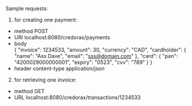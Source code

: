 Sample requests:

1) for creating one payment:
- method POST
- URI    localhost:8080/credorax/payments
- body   
{
  "invoice": 1234533,
  "amount": 30,
  "currency": "CAD",
  "cardholder": {
    "name": "Ass Dave",
    "email": "sss@domain.com"
  },
  "card": {
    "pan": "4200029000000001",
    "expiry": "0523",
    "cvv": "789"
  }
}
- header content-type application/json

2) for retrieving one invoice:
- method     GET
- URL        localhost:8080/credorax/transactions/1234533



